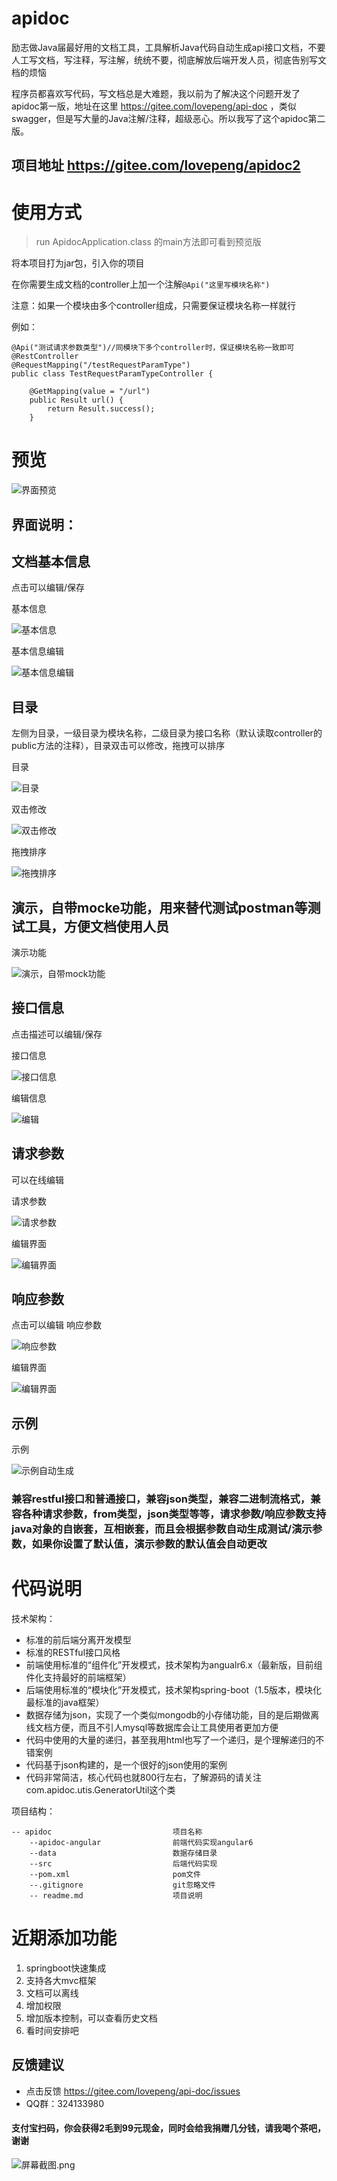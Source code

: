 # apidoc

励志做Java届最好用的文档工具，工具解析Java代码自动生成api接口文档，不要人工写文档，写注释，写注解，统统不要，彻底解放后端开发人员，彻底告别写文档的烦恼

程序员都喜欢写代码，写文档总是大难题，我以前为了解决这个问题开发了apidoc第一版，地址在这里 https://gitee.com/lovepeng/api-doc ，类似swagger，但是写大量的Java注解/注释，超级恶心。所以我写了这个apidoc第二版。

## 项目地址  https://gitee.com/lovepeng/apidoc2


# 使用方式
> run ApidocApplication.class 的main方法即可看到预览版

将本项目打为jar包，引入你的项目

在你需要生成文档的controller上加一个注解`@Api("这里写模块名称")`

注意：如果一个模块由多个controller组成，只需要保证模块名称一样就行

例如：
```
@Api("测试请求参数类型")//同模块下多个controller时，保证模块名称一致即可
@RestController
@RequestMapping("/testRequestParamType")
public class TestRequestParamTypeController {

    @GetMapping(value = "/url")
    public Result url() {
        return Result.success();
    }
```
# 预览
![界面预览](https://images.gitee.com/uploads/images/2018/0830/132440_d99c53a5_929906.png "屏幕截图.png")
## 界面说明：
## 文档基本信息
点击可以编辑/保存

基本信息

![基本信息](https://images.gitee.com/uploads/images/2018/0830/132603_3a316a51_929906.png "屏幕截图.png")

基本信息编辑

![基本信息编辑](https://images.gitee.com/uploads/images/2018/0830/132642_02790f13_929906.png "屏幕截图.png")


## 目录
左侧为目录，一级目录为模块名称，二级目录为接口名称（默认读取controller的public方法的注释），目录双击可以修改，拖拽可以排序

目录

![目录](https://images.gitee.com/uploads/images/2018/0830/132540_e28c1596_929906.png "屏幕截图.png")

双击修改

![双击修改](https://images.gitee.com/uploads/images/2018/0830/132723_56d7b200_929906.png "屏幕截图.png")

拖拽排序

![拖拽排序](https://images.gitee.com/uploads/images/2018/0830/132814_128c90a4_929906.png "屏幕截图.png")

## 演示，自带mocke功能，用来替代测试postman等测试工具，方便文档使用人员
演示功能

![演示，自带mock功能](https://images.gitee.com/uploads/images/2018/0830/132858_e4463fe0_929906.png "屏幕截图.png")

## 接口信息
点击描述可以编辑/保存

接口信息

![接口信息](https://images.gitee.com/uploads/images/2018/0830/132945_9a705fb1_929906.png "屏幕截图.png")

编辑信息

![编辑](https://images.gitee.com/uploads/images/2018/0830/133020_b24ba4ef_929906.png "屏幕截图.png")

## 请求参数
可以在线编辑

请求参数

![请求参数](https://images.gitee.com/uploads/images/2018/0830/133040_95aa228c_929906.png "屏幕截图.png")

编辑界面

![编辑界面](https://images.gitee.com/uploads/images/2018/0830/133111_c5ba6cbf_929906.png "屏幕截图.png")

## 响应参数
点击可以编辑
响应参数

![响应参数](https://images.gitee.com/uploads/images/2018/0830/133127_677c0ffa_929906.png "屏幕截图.png")

编辑界面

![编辑界面](https://images.gitee.com/uploads/images/2018/0830/133148_9e388d0a_929906.png "屏幕截图.png")

## 示例
示例

![示例自动生成](https://images.gitee.com/uploads/images/2018/0830/133206_ddd14ab3_929906.png "屏幕截图.png")

### 兼容restful接口和普通接口，兼容json类型，兼容二进制流格式，兼容各种请求参数，from类型，json类型等等，请求参数/响应参数支持java对象的自嵌套，互相嵌套，而且会根据参数自动生成测试/演示参数，如果你设置了默认值，演示参数的默认值会自动更改

# 代码说明
技术架构：

- 标准的前后端分离开发模型
- 标准的RESTful接口风格
- 前端使用标准的“组件化”开发模式，技术架构为angualr6.x（最新版，目前组件化支持最好的前端框架）
- 后端使用标准的“模块化”开发模式，技术架构spring-boot（1.5版本，模块化最标准的java框架）
- 数据存储为json，实现了一个类似mongodb的小存储功能，目的是后期做离线文档方便，而且不引人mysql等数据库会让工具使用者更加方便
- 代码中使用的大量的递归，甚至我用html也写了一个递归，是个理解递归的不错案例
- 代码基于json构建的，是一个很好的json使用的案例
- 代码非常简洁，核心代码也就800行左右，了解源码的请关注com.apidoc.utis.GeneratorUtil这个类

项目结构：

```
-- apidoc                           项目名称
    --apidoc-angular                前端代码实现angular6
    --data                          数据存储目录
    --src                           后端代码实现
    --pom.xml                       pom文件
    --.gitignore                    git忽略文件
    -- readme.md                    项目说明
```
# 近期添加功能
1. springboot快速集成
2. 支持各大mvc框架
3. 文档可以离线
4. 增加权限
5. 增加版本控制，可以查看历史文档
6. 看时间安排吧

## 反馈建议
- 点击反馈 https://gitee.com/lovepeng/api-doc/issues
- QQ群：324133980

#### 支付宝扫码，你会获得2毛到99元现金，同时会给我捐赠几分钱，请我喝个茶吧，谢谢
![](https://images.gitee.com/uploads/images/2018/0830/135038_45d6b347_929906.png "屏幕截图.png")
